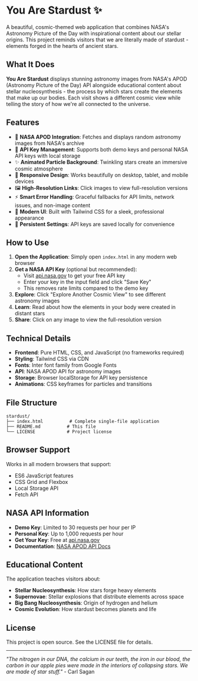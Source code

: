 # You Are Stardust ✨

A beautiful, cosmic-themed web application that combines NASA's Astronomy Picture of the Day with inspirational content about our stellar origins. This project reminds visitors that we are literally made of stardust - elements forged in the hearts of ancient stars.

## What It Does

**You Are Stardust** displays stunning astronomy images from NASA's APOD (Astronomy Picture of the Day) API alongside educational content about stellar nucleosynthesis - the process by which stars create the elements that make up our bodies. Each visit shows a different cosmic view while telling the story of how we're all connected to the universe.

## Features

- 🌟 **NASA APOD Integration**: Fetches and displays random astronomy images from NASA's archive
- 🔑 **API Key Management**: Supports both demo keys and personal NASA API keys with local storage
- ✨ **Animated Particle Background**: Twinkling stars create an immersive cosmic atmosphere  
- 📱 **Responsive Design**: Works beautifully on desktop, tablet, and mobile devices
- 🖼️ **High-Resolution Links**: Click images to view full-resolution versions
- ⚡ **Smart Error Handling**: Graceful fallbacks for API limits, network issues, and non-image content
- 🎨 **Modern UI**: Built with Tailwind CSS for a sleek, professional appearance
- 💾 **Persistent Settings**: API keys are saved locally for convenience

## How to Use

1. **Open the Application**: Simply open `index.html` in any modern web browser
2. **Get a NASA API Key** (optional but recommended):
   - Visit [api.nasa.gov](https://api.nasa.gov/) to get your free API key
   - Enter your key in the input field and click "Save Key"
   - This removes rate limits compared to the demo key
3. **Explore**: Click "Explore Another Cosmic View" to see different astronomy images
4. **Learn**: Read about how the elements in your body were created in distant stars
5. **Share**: Click on any image to view the full-resolution version

## Technical Details

- **Frontend**: Pure HTML, CSS, and JavaScript (no frameworks required)
- **Styling**: Tailwind CSS via CDN
- **Fonts**: Inter font family from Google Fonts
- **API**: NASA APOD API for astronomy images
- **Storage**: Browser localStorage for API key persistence
- **Animations**: CSS keyframes for particles and transitions

## File Structure

```
stardust/
├── index.html          # Complete single-file application
├── README.md          # This file
└── LICENSE            # Project license
```

## Browser Support

Works in all modern browsers that support:
- ES6 JavaScript features
- CSS Grid and Flexbox
- Local Storage API
- Fetch API

## NASA API Information

- **Demo Key**: Limited to 30 requests per hour per IP
- **Personal Key**: Up to 1,000 requests per hour
- **Get Your Key**: Free at [api.nasa.gov](https://api.nasa.gov/)
- **Documentation**: [NASA APOD API Docs](https://github.com/nasa/apod-api)

## Educational Content

The application teaches visitors about:
- **Stellar Nucleosynthesis**: How stars forge heavy elements
- **Supernovae**: Stellar explosions that distribute elements across space
- **Big Bang Nucleosynthesis**: Origin of hydrogen and helium
- **Cosmic Evolution**: How stardust becomes planets and life

## License

This project is open source. See the LICENSE file for details.

---

*"The nitrogen in our DNA, the calcium in our teeth, the iron in our blood, the carbon in our apple pies were made in the interiors of collapsing stars. We are made of star stuff."* - Carl Sagan
